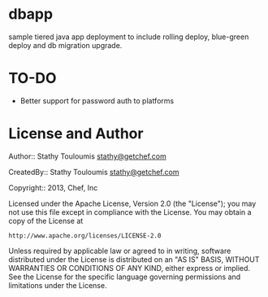 dbapp
=====

sample tiered java app deployment to include rolling deploy, blue-green deploy and db migration upgrade.

TO-DO
=====

* Better support for password auth to platforms

License and Author
==================

Author:: Stathy Touloumis <stathy@getchef.com>

CreatedBy:: Stathy Touloumis <stathy@getchef.com>

Copyright:: 2013, Chef, Inc

Licensed under the Apache License, Version 2.0 (the "License");
you may not use this file except in compliance with the License.
You may obtain a copy of the License at

    http://www.apache.org/licenses/LICENSE-2.0

Unless required by applicable law or agreed to in writing, software
distributed under the License is distributed on an "AS IS" BASIS,
WITHOUT WARRANTIES OR CONDITIONS OF ANY KIND, either express or implied.
See the License for the specific language governing permissions and
limitations under the License.
